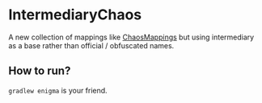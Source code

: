 # IntermediaryChaos

A new collection of mappings like [ChaosMappings](https://github.com/DuvetMC/ChaosMappings) but using intermediary as a base rather than official / obfuscated names.

## How to run?

`gradlew enigma` is your friend.
